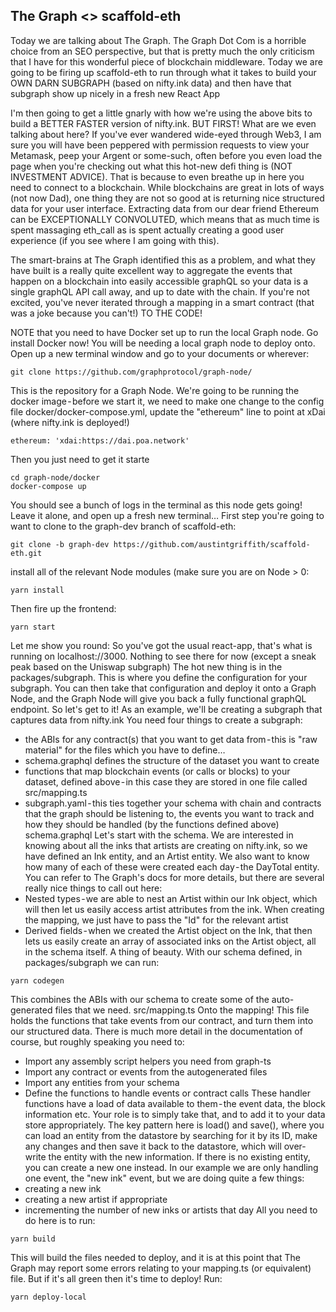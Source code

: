 ## The Graph <> scaffold-eth
Today we are talking about The Graph. The Graph Dot Com is a horrible choice from an SEO perspective, but that is pretty much the only criticism that I have for this wonderful piece of blockchain middleware. Today we are going to be firing up scaffold-eth to run through what it takes to build your OWN DARN SUBGRAPH (based on nifty.ink data) and then have that subgraph show up nicely in a fresh new React App

I'm then going to get a little gnarly with how we're using the above bits to build a BETTER FASTER version of nifty.ink.
BUT FIRST! What are we even talking about here? If you've ever wandered wide-eyed through Web3, I am sure you will have been peppered with permission requests to view your Metamask, peep your Argent or some-such, often before you even load the page when you're checking out what this hot-new defi thing is (NOT INVESTMENT ADVICE). That is because to even breathe up in here you need to connect to a blockchain. While blockchains are great in lots of ways (not now Dad), one thing they are not so good at is returning nice structured data for your user interface. Extracting data from our dear friend Ethereum can be EXCEPTIONALLY CONVOLUTED, which means that as much time is spent massaging eth_call as is spent actually creating a good user experience (if you see where I am going with this).

The smart-brains at The Graph identified this as a problem, and what they have built is a really quite excellent way to aggregate the events that happen on a blockchain into easily accessible graphQL so your data is a single graphQL API call away, and up to date with the chain. If you're not excited, you've never iterated through a mapping in a smart contract (that was a joke because you can't!) TO THE CODE!

NOTE that you need to have Docker set up to run the local Graph node. Go install Docker now!
You will be needing a local graph node to deploy onto.
Open up a new terminal window and go to your documents or wherever:
```
git clone https://github.com/graphprotocol/graph-node/
```
This is the repository for a Graph Node. We're going to be running the docker image - before we start it, we need to make one change to the config file docker/docker-compose.yml, update the "ethereum" line to point at xDai (where nifty.ink is deployed!)
```
ethereum: 'xdai:https://dai.poa.network'
```
Then you just need to get it starte
```
cd graph-node/docker
docker-compose up
```
You should see a bunch of logs in the terminal as this node gets going! Leave it alone, and open up a fresh new terminal…
First step you're going to want to clone to the graph-dev branch of scaffold-eth:
```
git clone -b graph-dev https://github.com/austintgriffith/scaffold-eth.git
```
install all of the relevant Node modules (make sure you are on Node > 0:
```
yarn install
```
Then fire up the frontend:
```
yarn start
```
Let me show you round:
So you've got the usual react-app, that's what is running on localhost://3000. Nothing to see there for now (except a sneak peak based on the Uniswap subgraph)
The hot new thing is in the packages/subgraph. This is where you define the configuration for your subgraph. You can then take that configuration and deploy it onto a Graph Node, and the Graph Node will give you back a fully functional graphQL endpoint. So let's get to it! As an example, we'll be creating a subgraph that captures data from nifty.ink
You need four things to create a subgraph:
- the ABIs for any contract(s) that you want to get data from - this is "raw material" for the files which you have to define…
- schema.graphql defines the structure of the dataset you want to create
- functions that map blockchain events (or calls or blocks) to your dataset, defined above - in this case they are stored in one file called src/mapping.ts
- subgraph.yaml - this ties together your schema with chain and contracts that the graph should be listening to, the events you want to track and how they should be handled (by the functions defined above)
schema.graphql
Let's start with the schema. We are interested in knowing about all the inks that artists are creating on nifty.ink, so we have defined an Ink entity, and an Artist entity. We also want to know how many of each of these were created each day - the DayTotal entity. You can refer to The Graph's docs for more details, but there are several really nice things to call out here:
- Nested types - we are able to nest an Artist within our Ink object, which will then let us easily access artist attributes from the ink. When creating the mapping, we just have to pass the "Id" for the relevant artist
- Derived fields - when we created the Artist object on the Ink, that then lets us easily create an array of associated inks on the Artist object, all in the schema itself. A thing of beauty.
With our schema defined, in packages/subgraph we can run:
```
yarn codegen
```
This combines the ABIs with our schema to create some of the auto-generated files that we need.
src/mapping.ts
Onto the mapping! This file holds the functions that take events from our contract, and turn them into our structured data. There is much more detail in the documentation of course, but roughly speaking you need to:
- Import any assembly script helpers you need from graph-ts
- Import any contract or events from the autogenerated files
- Import any entities from your schema
- Define the functions to handle events or contract calls
These handler functions have a load of data available to them - the event data, the block information etc. Your role is to simply take that, and to add it to your data store appropriately. The key pattern here is load() and save(), where you can load an entity from the datastore by searching for it by its ID, make any changes and then save it back to the datastore, which will over-write the entity with the new information. If there is no existing entity, you can create a new one instead.
In our example we are only handling one event, the "new ink" event, but we are doing quite a few things:
- creating a new ink
- creating a new artist if appropriate
- incrementing the number of new inks or artists that day
All you need to do here is to run:
```
yarn build
```
This will build the files needed to deploy, and it is at this point that The Graph may report some errors relating to your mapping.ts (or equivalent) file.
But if it's all green then it's time to deploy! Run:
```
yarn deploy-local
```
